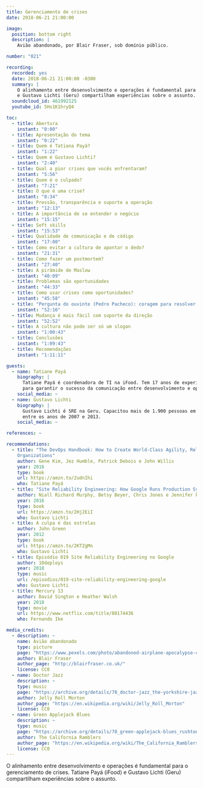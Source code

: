 ```yaml
---
title: Gerenciamento de crises
date: 2018-06-21 21:00:00

image:
  position: bottom right
  description: |
    Avião abandonado, por Blair Fraser, sob domínio público.

number: "021"

recording:
  recorded: yes
  date: 2018-06-21 21:00:00 -0300
  summary: |
    O alinhamento entre desenvolvimento e operações é fundamental para o gerenciamento de crises. Tatiane Payá (iFood)
    e Gustavo Lichti (Geru) compartilham experiências sobre o assunto.
  soundcloud_id: 461992125
  youtube_id: 5Hs1K1hryQ4

toc:
  - title: Abertura
    instant: "0:00"
  - title: Apresentação do tema
    instant: "0:22"
  - title: Quem é Tatiana Payá?
    instant: "1:22"
  - title: Quem é Gustavo Lichti?
    instant: "2:40"
  - title: Qual a pior crises que vocês enfrentaram?
    instant: "5:56"
  - title: Quem é o culpado?
    instant: "7:21"
  - title: O que é uma crise?
    instant: "8:34"
  - title: Pressão, transparência e suporte a operação
    instant: "12:13"
  - title: A importância de se entender o negócio
    instant: "15:15"
  - title: Soft skills
    instant: "15:53"
  - title: Qualidade de comunicação e de código
    instant: "17:00"
  - title: Como evitar a cultura de apontar o dedo?
    instant: "21:31"
  - title: Como fazer um postmortem?
    instant: "27:40"
  - title: A pirâmide de Maslow
    instant: "40:09"
  - title: Problemas são oportunidades
    instant: "44:33"
  - title: Como usar crises como oportunidades?
    instant: "45:58"
  - title: "Pergunta do ouvinte (Pedro Pacheco): coragem para resolver problemas é uma soft skill ou é resiliência?"
    instant: "52:16"
  - title: Mudança é mais fácil com suporte da direção
    instant: "52:52"
  - title: A cultura não pode ser só um slogan
    instant: "1:00:43"
  - title: Conclusões
    instant: "1:09:43"
  - title: Recomendações
    instant: "1:11:11"

guests:
  - name: Tatiane Payá
    biography: |
      Tatiane Payá é coordenadora de TI na iFood. Tem 17 anos de experiência em TI e tem há 5 anos tem trabalhado
      para garantir o sucesso da comunicação entre desenvolvimento e operações.
    social_media: ~
  - name: Gustavo Lichti
    biography: |
      Gustavo Lichti é SRE na Geru. Capacitou mais de 1.900 pessoas em GNU/Linux, VoIP e infra-estrutura de rede
      entre os anos de 2007 e 2013.
    social_media: ~

references: ~

recommendations:
  - title: "The DevOps Handbook: How to Create World-Class Agility, Reliability, and Security in Technology 
    Organizations"
    author: Gene Kim, Jez Humble, Patrick Debois e John Willis
    year: 2016
    type: book
    url: https://amzn.to/2udnIhi
    who: Tatiane Payá
  - title: "Site Reliability Engineering: How Google Runs Production Systems"
    author: Niall Richard Murphy, Betsy Beyer, Chris Jones e Jennifer Petoff
    year: 2016
    type: book
    url: https://amzn.to/2Hj2EiI
    who: Gustavo Lichti
  - title: A culpa é das estrelas
    author: John Green
    year: 2012
    type: book
    url: https://amzn.to/2KTZgMn
    who: Gustavo Lichti
  - title: Episódio 019 Site Reliability Engineering no Google
    author: 10deploys
    year: 2018
    type: music
    url: /episodios/019-site-reliability-engineering-google
    who: Gustavo Lichti
  - title: Mercury 13
    author: David Sington e Heather Walsh
    year: 2018
    type: movie
    url: https://www.netflix.com/title/80174436
    who: Fernando Ike

media_credits:
  - description: ~
    name: Avião abandonado
    type: picture
    page: "https://www.pexels.com/photo/abandoned-airplane-apocalypse-crash-6709/"
    author: Blair Fraser
    author_page: "http://blairfraser.co.uk/"
    license: CC0
  - name: Doctor Jazz
    description: ~
    type: music
    page: "https://archive.org/details/78_doctor-jazz_the-yorkshire-jazz-band-alan-cooper-dickie-hawdon-eddie-odonnell-kit-b_gbia0009430b"
    author: Jelly Roll Morton
    author_page: "https://en.wikipedia.org/wiki/Jelly_Roll_Morton"
    license: CC0
  - name: Green Applejack Blues
    description: ~
    type: music
    page: "https://archive.org/details/78_green-applejack-blues_rushtons-california-ramblers-chuck-mackey-paul-weigand-rosy_gbia0030436b"
    author: The California Ramblers
    author_page: "https://en.wikipedia.org/wiki/The_California_Ramblers"
    license: CC0
---
```


O alinhamento entre desenvolvimento e operações é fundamental para o gerenciamento de crises. Tatiane Payá (iFood)
e Gustavo Lichti (Geru) compartilham experiências sobre o assunto.
